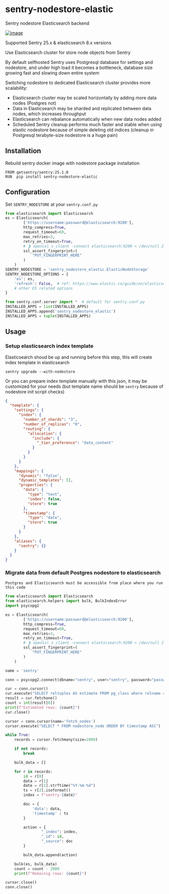 # sentry-nodestore-elastic

Sentry nodestore Elasticsearch backend

[![image](https://img.shields.io/pypi/v/sentry-nodestore-elastic.svg)](https://pypi.python.org/pypi/sentry-nodestore-elastic)

Supported Sentry 25.x & elasticsearch 8.x versions

Use Elasticsearch cluster for store node objects from Sentry

By default selfhosted Sentry uses Postgresql database for settings and nodestore, and under high load it becomes a bottleneck, database size growing fast and slowing down entire system

Switching nodestore to dedicated Elasticsearch cluster provides more scalability:
- Elasticsearch cluster may be scaled horizontally by adding more data nodes (Postgres not)
- Data in Elasticsearch may be sharded and replicated between data nodes, which increases throughput
- Elasticsearch can rebalance automatically when new data nodes added
- Scheduled Sentry cleanup performs much faster and stable when using elastic nodestore because of simple deleting old indices (cleanup in Postgresql terabyte-size nodestore is a huge pain)

## Installation

Rebuild sentry docker image with nodestore package installation

``` shell
FROM getsentry/sentry:25.1.0
RUN  pip install sentry-nodestore-elastic
```

## Configuration

Set `SENTRY_NODESTORE` at your `sentry.conf.py`

``` python
from elasticsearch import Elasticsearch
es = Elasticsearch(
        ['https://username:password@elasticsearch:9200'],
        http_compress=True,
        request_timeout=60,
        max_retries=3,
        retry_on_timeout=True,
        # ❯ openssl s_client -connect elasticsearch:9200 < /dev/null 2>/dev/null | openssl x509 -fingerprint -noout -in /dev/stdin
        ssl_assert_fingerprint=(
            "PUT_FINGERPRINT_HERE"
        )
    )
SENTRY_NODESTORE = 'sentry_nodestore_elastic.ElasticNodeStorage'
SENTRY_NODESTORE_OPTIONS = {
    'es': es,
    'refresh': False,  # ref: https://www.elastic.co/guide/en/elasticsearch/reference/current/indices-refresh.html
    # other ES related options
}

from sentry.conf.server import *  # default for sentry.conf.py
INSTALLED_APPS = list(INSTALLED_APPS)
INSTALLED_APPS.append('sentry_nodestore_elastic')
INSTALLED_APPS = tuple(INSTALLED_APPS)
```

## Usage

### Setup elasticsearch index template

Elasticsearch shoud be up and running before this step, this will create index template in elasticsearch

``` shell
sentry upgrade --with-nodestore
```

Or you can prepare index template manually with this json, it may be customized for your needs (but template name should be `sentry` because of nodestore init script checks)

``` json
{
  "template": {
    "settings": {
      "index": {
        "number_of_shards": "3",
        "number_of_replicas": "0",
        "routing": {
          "allocation": {
            "include": {
              "_tier_preference": "data_content"
            }
          }
        }
      }
    },
    "mappings": {
      "dynamic": "false",
      "dynamic_templates": [],
      "properties": {
        "data": {
          "type": "text",
          "index": false,
          "store": true
        },
        "timestamp": {
          "type": "date",
          "store": true
        }
      }
    },
    "aliases": {
      "sentry": {}
    }
  }
}
```

### Migrate data from default Postgres nodestore to elasticsearch

    Postgres and Elasticsearch must be accessible from place where you run this code

``` python
from elasticsearch import Elasticsearch
from elasticsearch.helpers import bulk, BulkIndexError
import psycopg2

es = Elasticsearch(
        ['https://username:password@elasticsearch:9200'],
        http_compress=True,
        request_timeout=60,
        max_retries=3,
        retry_on_timeout=True,
        # ❯ openssl s_client -connect elasticsearch:9200 < /dev/null 2>/dev/null | openssl x509 -fingerprint -noout -in /dev/stdin
        ssl_assert_fingerprint=(
            "PUT_FINGERPRINT_HERE"
        )
    )

name = 'sentry'

conn = psycopg2.connect(dbname="sentry", user="sentry", password="password", host="hostname", port="5432")

cur = conn.cursor()
cur.execute("SELECT reltuples AS estimate FROM pg_class where relname = 'nodestore_node'")
result = cur.fetchone()
count = int(result[0])
print(f"Estimated rows: {count}")
cur.close()

cursor = conn.cursor(name='fetch_nodes')
cursor.execute("SELECT * FROM nodestore_node ORDER BY timestamp ASC")

while True:
    records = cursor.fetchmany(size=2000)

    if not records:
        break

    bulk_data = []

    for r in records:
        id = r[0]
        data = r[1]
        date = r[2].strftime("%Y-%m-%d")
        ts = r[2].isoformat()
        index = f"sentry-{date}"

        doc = {
            'data': data,
            'timestamp' : ts
        }

        action = {
                "_index": index,
                "_id": id,
                "_source": doc
        }

        bulk_data.append(action)

    bulk(es, bulk_data)
    count = count - 2000
    print(f"Remainig rows: {count}")

cursor.close()
conn.close()
```
